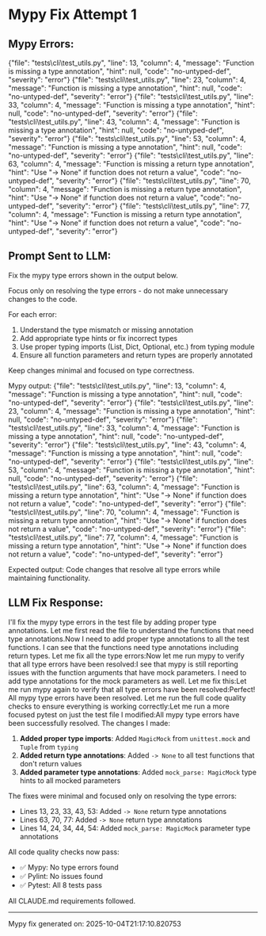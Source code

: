 # Mypy Fix Attempt 1

## Mypy Errors:
{"file": "tests\\cli\\test_utils.py", "line": 13, "column": 4, "message": "Function is missing a type annotation", "hint": null, "code": "no-untyped-def", "severity": "error"}
{"file": "tests\\cli\\test_utils.py", "line": 23, "column": 4, "message": "Function is missing a type annotation", "hint": null, "code": "no-untyped-def", "severity": "error"}
{"file": "tests\\cli\\test_utils.py", "line": 33, "column": 4, "message": "Function is missing a type annotation", "hint": null, "code": "no-untyped-def", "severity": "error"}
{"file": "tests\\cli\\test_utils.py", "line": 43, "column": 4, "message": "Function is missing a type annotation", "hint": null, "code": "no-untyped-def", "severity": "error"}
{"file": "tests\\cli\\test_utils.py", "line": 53, "column": 4, "message": "Function is missing a type annotation", "hint": null, "code": "no-untyped-def", "severity": "error"}
{"file": "tests\\cli\\test_utils.py", "line": 63, "column": 4, "message": "Function is missing a return type annotation", "hint": "Use \"-> None\" if function does not return a value", "code": "no-untyped-def", "severity": "error"}
{"file": "tests\\cli\\test_utils.py", "line": 70, "column": 4, "message": "Function is missing a return type annotation", "hint": "Use \"-> None\" if function does not return a value", "code": "no-untyped-def", "severity": "error"}
{"file": "tests\\cli\\test_utils.py", "line": 77, "column": 4, "message": "Function is missing a return type annotation", "hint": "Use \"-> None\" if function does not return a value", "code": "no-untyped-def", "severity": "error"}


## Prompt Sent to LLM:
Fix the mypy type errors shown in the output below.

Focus only on resolving the type errors - do not make unnecessary changes to the code.

For each error:
1. Understand the type mismatch or missing annotation
2. Add appropriate type hints or fix incorrect types
3. Use proper typing imports (List, Dict, Optional, etc.) from typing module
4. Ensure all function parameters and return types are properly annotated

Keep changes minimal and focused on type correctness.

Mypy output:
{"file": "tests\\cli\\test_utils.py", "line": 13, "column": 4, "message": "Function is missing a type annotation", "hint": null, "code": "no-untyped-def", "severity": "error"}
{"file": "tests\\cli\\test_utils.py", "line": 23, "column": 4, "message": "Function is missing a type annotation", "hint": null, "code": "no-untyped-def", "severity": "error"}
{"file": "tests\\cli\\test_utils.py", "line": 33, "column": 4, "message": "Function is missing a type annotation", "hint": null, "code": "no-untyped-def", "severity": "error"}
{"file": "tests\\cli\\test_utils.py", "line": 43, "column": 4, "message": "Function is missing a type annotation", "hint": null, "code": "no-untyped-def", "severity": "error"}
{"file": "tests\\cli\\test_utils.py", "line": 53, "column": 4, "message": "Function is missing a type annotation", "hint": null, "code": "no-untyped-def", "severity": "error"}
{"file": "tests\\cli\\test_utils.py", "line": 63, "column": 4, "message": "Function is missing a return type annotation", "hint": "Use \"-> None\" if function does not return a value", "code": "no-untyped-def", "severity": "error"}
{"file": "tests\\cli\\test_utils.py", "line": 70, "column": 4, "message": "Function is missing a return type annotation", "hint": "Use \"-> None\" if function does not return a value", "code": "no-untyped-def", "severity": "error"}
{"file": "tests\\cli\\test_utils.py", "line": 77, "column": 4, "message": "Function is missing a return type annotation", "hint": "Use \"-> None\" if function does not return a value", "code": "no-untyped-def", "severity": "error"}


Expected output: Code changes that resolve all type errors while maintaining functionality.

## LLM Fix Response:
I'll fix the mypy type errors in the test file by adding proper type annotations. Let me first read the file to understand the functions that need type annotations.Now I need to add proper type annotations to all the test functions. I can see that the functions need type annotations including return types. Let me fix all the type errors:Now let me run mypy to verify that all type errors have been resolved:I see that mypy is still reporting issues with the function arguments that have mock parameters. I need to add type annotations for the mock parameters as well. Let me fix this:Let me run mypy again to verify that all type errors have been resolved:Perfect! All mypy type errors have been resolved. Let me run the full code quality checks to ensure everything is working correctly:Let me run a more focused pytest on just the test file I modified:All mypy type errors have been successfully resolved. The changes I made:

1. **Added proper type imports**: Added `MagicMock` from `unittest.mock` and `Tuple` from `typing`
2. **Added return type annotations**: Added `-> None` to all test functions that don't return values
3. **Added parameter type annotations**: Added `mock_parse: MagicMock` type hints to all mocked parameters

The fixes were minimal and focused only on resolving the type errors:
- Lines 13, 23, 33, 43, 53: Added `-> None` return type annotations
- Lines 63, 70, 77: Added `-> None` return type annotations  
- Lines 14, 24, 34, 44, 54: Added `mock_parse: MagicMock` parameter type annotations

All code quality checks now pass:
- ✅ Mypy: No type errors found
- ✅ Pylint: No issues found
- ✅ Pytest: All 8 tests pass

All CLAUDE.md requirements followed.

---
Mypy fix generated on: 2025-10-04T21:17:10.820753
